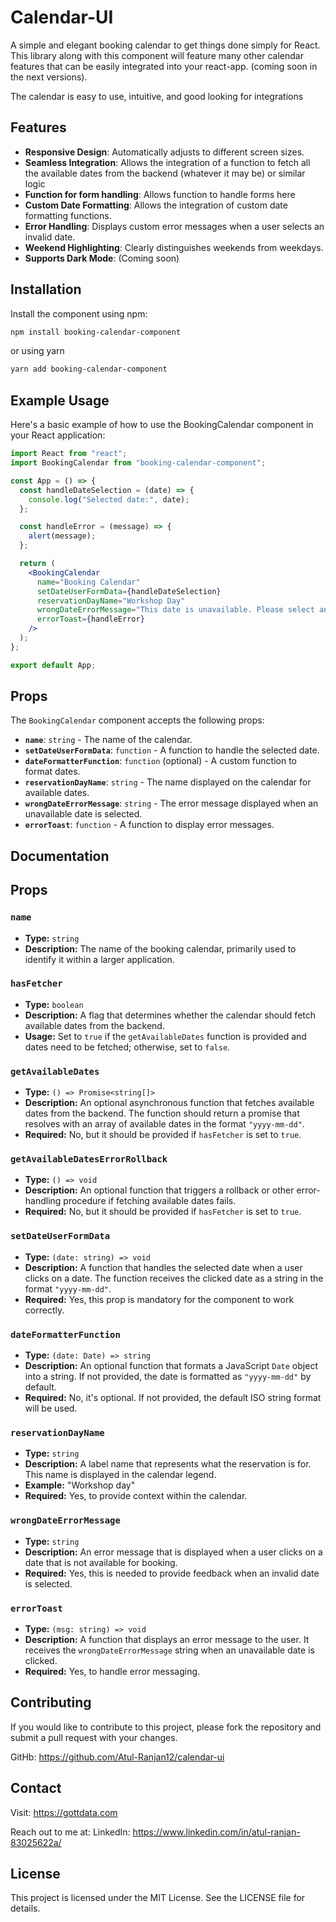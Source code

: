 # Calendar-UI

A simple and elegant booking calendar to get things done simply for
React. This library along with this component will feature many other
calendar features that can be easily integrated into your react-app.
(coming soon in the next versions).

The calendar is easy to use, intuitive, and good looking for
integrations

## Features

- **Responsive Design**: Automatically adjusts to different screen sizes.
- **Seamless Integration**: Allows the integration of a function to fetch
  all the available dates from the backend (whatever it may be) or similar logic
- **Function for form handling**: Allows function to handle forms here
- **Custom Date Formatting**: Allows the integration of custom date formatting functions.
- **Error Handling**: Displays custom error messages when a user selects an invalid date.
- **Weekend Highlighting**: Clearly distinguishes weekends from weekdays.
- **Supports Dark Mode**: (Coming soon)

## Installation

Install the component using npm:

```bash
npm install booking-calendar-component
```

or using yarn

```bash
yarn add booking-calendar-component
```

## Example Usage

Here's a basic example of how to use the BookingCalendar component in your React application:

```jsx
import React from "react";
import BookingCalendar from "booking-calendar-component";

const App = () => {
  const handleDateSelection = (date) => {
    console.log("Selected date:", date);
  };

  const handleError = (message) => {
    alert(message);
  };

  return (
    <BookingCalendar
      name="Booking Calendar"
      setDateUserFormData={handleDateSelection}
      reservationDayName="Workshop Day"
      wrongDateErrorMessage="This date is unavailable. Please select another date."
      errorToast={handleError}
    />
  );
};

export default App;
```

## Props

The `BookingCalendar` component accepts the following props:

- **`name`**: `string` - The name of the calendar.
- **`setDateUserFormData`**: `function` - A function to handle the selected date.
- **`dateFormatterFunction`**: `function` (optional) - A custom function to format dates.
- **`reservationDayName`**: `string` - The name displayed on the calendar for available dates.
- **`wrongDateErrorMessage`**: `string` - The error message displayed when an unavailable date is selected.
- **`errorToast`**: `function` - A function to display error messages.

## Documentation

## Props

### `name`

- **Type:** `string`
- **Description:** The name of the booking calendar, primarily used to identify it within a larger application.

### `hasFetcher`

- **Type:** `boolean`
- **Description:** A flag that determines whether the calendar should fetch available dates from the backend.
- **Usage:** Set to `true` if the `getAvailableDates` function is provided and dates need to be fetched; otherwise, set to `false`.

### `getAvailableDates`

- **Type:** `() => Promise<string[]>`
- **Description:** An optional asynchronous function that fetches available dates from the backend. The function should return a promise that resolves with an array of available dates in the format `"yyyy-mm-dd"`.
- **Required:** No, but it should be provided if `hasFetcher` is set to `true`.

### `getAvailableDatesErrorRollback`

- **Type:** `() => void`
- **Description:** An optional function that triggers a rollback or other error-handling procedure if fetching available dates fails.
- **Required:** No, but it should be provided if `hasFetcher` is set to `true`.

### `setDateUserFormData`

- **Type:** `(date: string) => void`
- **Description:** A function that handles the selected date when a user clicks on a date. The function receives the clicked date as a string in the format `"yyyy-mm-dd"`.
- **Required:** Yes, this prop is mandatory for the component to work correctly.

### `dateFormatterFunction`

- **Type:** `(date: Date) => string`
- **Description:** An optional function that formats a JavaScript `Date` object into a string. If not provided, the date is formatted as `"yyyy-mm-dd"` by default.
- **Required:** No, it's optional. If not provided, the default ISO string format will be used.

### `reservationDayName`

- **Type:** `string`
- **Description:** A label name that represents what the reservation is for. This name is displayed in the calendar legend.
- **Example:** "Workshop day"
- **Required:** Yes, to provide context within the calendar.

### `wrongDateErrorMessage`

- **Type:** `string`
- **Description:** An error message that is displayed when a user clicks on a date that is not available for booking.
- **Required:** Yes, this is needed to provide feedback when an invalid date is selected.

### `errorToast`

- **Type:** `(msg: string) => void`
- **Description:** A function that displays an error message to the user. It receives the `wrongDateErrorMessage` string when an unavailable date is clicked.
- **Required:** Yes, to handle error messaging.

## Contributing

If you would like to contribute to this project, please fork the repository and submit a pull request with your changes.

GitHb: https://github.com/Atul-Ranjan12/calendar-ui

## Contact

Visit:
https://gottdata.com

Reach out to me at:
LinkedIn:
https://www.linkedin.com/in/atul-ranjan-83025622a/

## License

This project is licensed under the MIT License. See the LICENSE file for details.
